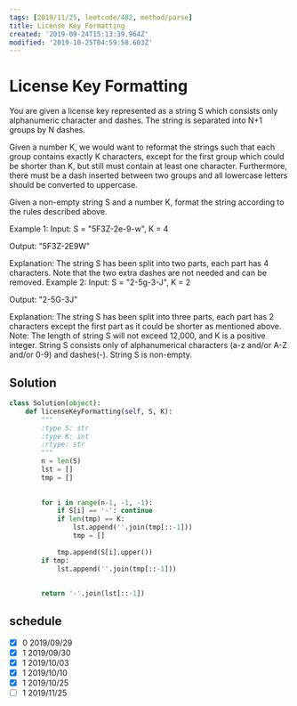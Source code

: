 ```yaml
---
tags: [2019/11/25, leetcode/482, method/parse]
title: License Key Formatting
created: '2019-09-24T15:13:39.964Z'
modified: '2019-10-25T04:59:58.603Z'
---
```


# License Key Formatting

You are given a license key represented as a string S which consists only alphanumeric character and dashes. The string is separated into N+1 groups by N dashes.

Given a number K, we would want to reformat the strings such that each group contains exactly K characters, except for the first group which could be shorter than K, but still must contain at least one character. Furthermore, there must be a dash inserted between two groups and all lowercase letters should be converted to uppercase.

Given a non-empty string S and a number K, format the string according to the rules described above.

Example 1:
Input: S = "5F3Z-2e-9-w", K = 4

Output: "5F3Z-2E9W"

Explanation: The string S has been split into two parts, each part has 4 characters.
Note that the two extra dashes are not needed and can be removed.
Example 2:
Input: S = "2-5g-3-J", K = 2

Output: "2-5G-3J"

Explanation: The string S has been split into three parts, each part has 2 characters except the first part as it could be shorter as mentioned above.
Note:
The length of string S will not exceed 12,000, and K is a positive integer.
String S consists only of alphanumerical characters (a-z and/or A-Z and/or 0-9) and dashes(-).
String S is non-empty.

## Solution

```python
class Solution(object):
    def licenseKeyFormatting(self, S, K):
        """
        :type S: str
        :type K: int
        :rtype: str
        """
        n = len(S)
        lst = []
        tmp = []
        
        
        for i in range(n-1, -1, -1):
            if S[i] == '-': continue
            if len(tmp) == K:
                lst.append(''.join(tmp[::-1]))
                tmp = []
            
            tmp.append(S[i].upper())
        if tmp:
            lst.append(''.join(tmp[::-1]))
            
        
        return '-'.join(lst[::-1])
```

## schedule

* [x] 0 2019/09/29
* [x] 1 2019/09/30
* [x] 1 2019/10/03
* [x] 1 2019/10/10
* [x] 1 2019/10/25
* [ ] 1 2019/11/25
